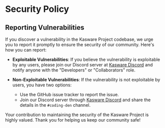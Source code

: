 # Security Policy

## Reporting Vulnerabilities

If you discover a vulnerability in the Kasware Project codebase, we urge you to report it promptly to ensure the security of our community. Here's how you can report:

- **Exploitable Vulnerabilities**: If you believe the vulnerability is exploitable by any users, please join our Discord server at [Kasware Discord](https://sapphirejs.dev/discord) and notify anyone with the "Developers" or "Collaborators" role.

- **Non-Exploitable Vulnerabilities**: If the vulnerability is not exploitable by users, you have two options:
  - Use the GitHub issue tracker to report the issue.
  - Join our Discord server through [Kasware Discord](https://sapphirejs.dev/discord) and share the details in the `#coding-den` channel.

Your contribution to maintaining the security of the Kasware Project is highly valued. Thank you for helping us keep our community safe!
